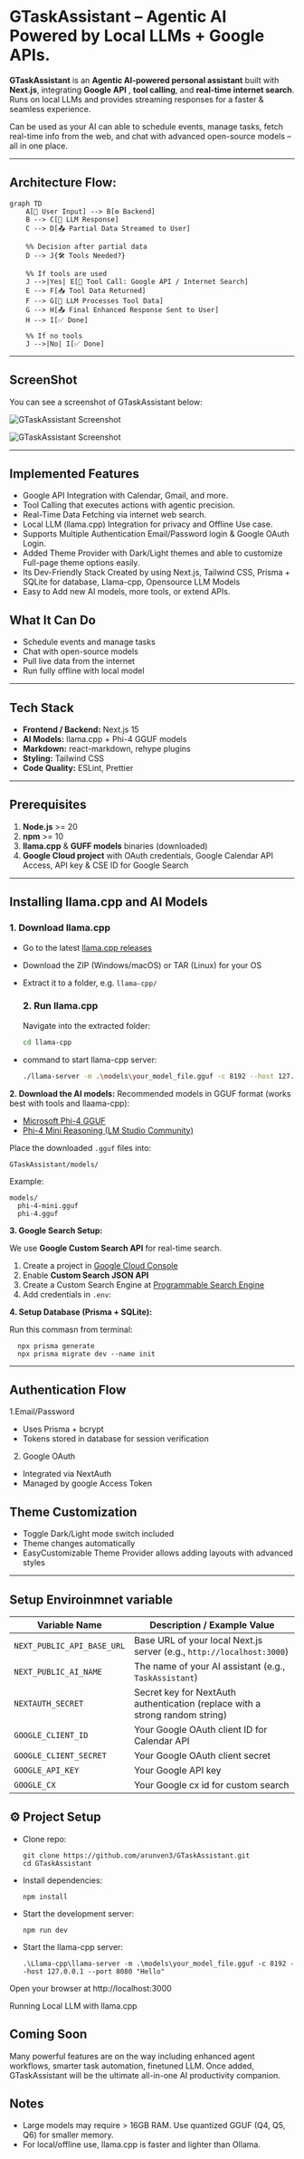 # **GTaskAssistant** – Agentic AI Powered by Local LLMs + Google APIs.

**GTaskAssistant** is an **Agentic AI-powered personal assistant** built with **Next.js**, integrating **Google API** , **tool calling**, and **real-time internet search**. Runs on local LLMs and provides streaming responses for a faster & seamless experience.

Can be used as your AI can able to schedule events, manage tasks, fetch real-time info from the web, and chat with advanced open-source models – all in one place.

---

## Architecture Flow:

```mermaid
graph TD
    A[👤 User Input] --> B[⚙️ Backend]
    B --> C[🧠 LLM Response]
    C --> D[📤 Partial Data Streamed to User]

    %% Decision after partial data
    D --> J{🛠️ Tools Needed?}

    %% If tools are used
    J -->|Yes| E[🔧 Tool Call: Google API / Internet Search]
    E --> F[📥 Tool Data Returned]
    F --> G[🧠 LLM Processes Tool Data]
    G --> H[📤 Final Enhanced Response Sent to User]
    H --> I[✅ Done]

    %% If no tools
    J -->|No| I[✅ Done]
```

---

## ScreenShot

You can see a screenshot of GTaskAssistant below:

![GTaskAssistant Screenshot](./public/Screenshot-1.png)

![GTaskAssistant Screenshot](./public/Screenshot-2.png)

---

## Implemented Features

- Google API Integration with Calendar, Gmail, and more.
- Tool Calling that executes actions with agentic precision.
- Real-Time Data Fetching via internet web search.
- Local LLM (llama.cpp) Integration for privacy and Offline Use case.
- Supports Multiple Authentication Email/Password login & Google OAuth Login.
- Added Theme Provider with Dark/Light themes and able to customize Full-page theme options easily.
- Its Dev-Friendly Stack Created by using Next.js, Tailwind CSS, Prisma + SQLite for database, Llama-cpp, Opensource LLM Models
- Easy to Add new AI models, more tools, or extend APIs.

## What It Can Do

- Schedule events and manage tasks
- Chat with open-source models
- Pull live data from the internet
- Run fully offline with local model

---

## Tech Stack

- **Frontend / Backend:** Next.js 15
- **AI Models:** llama.cpp + Phi-4 GGUF models
- **Markdown:** react-markdown, rehype plugins
- **Styling:** Tailwind CSS
- **Code Quality:** ESLint, Prettier

---

## Prerequisites

1. **Node.js** >= 20
2. **npm** >= 10
3. **llama.cpp** & **GUFF models** binaries (downloaded)
4. **Google Cloud project** with OAuth credentials, Google Calendar API Access, API key & CSE ID for Google Search

---

## Installing llama.cpp and AI Models

### 1. Download llama.cpp

- Go to the latest [llama.cpp releases](https://github.com/ggml-org/llama.cpp/releases)
- Download the ZIP (Windows/macOS) or TAR (Linux) for your OS
- Extract it to a folder, e.g. `llama-cpp/`

  ### 2. Run llama.cpp

  Navigate into the extracted folder:

  ```bash
  cd llama-cpp
  ```

- command to start llama-cpp server:
  ```bash
  ./llama-server -m .\models\your_model_file.gguf -c 8192 --host 127.0.0.1 --port 8080 "Hello"
  ```

**2. Download the AI models:**
Recommended models in GGUF format (works best with tools and llaama-cpp):

- [Microsoft Phi-4 GGUF](https://huggingface.co/microsoft/phi-4-gguf)
- [Phi-4 Mini Reasoning (LM Studio Community)](https://huggingface.co/lmstudio-community/Phi-4-mini-reasoning-GGUF)

Place the downloaded `.gguf` files into:

```
GTaskAssistant/models/
```

Example:

```
models/
  phi-4-mini.gguf
  phi-4.gguf
```

**3. Google Search Setup:**

We use **Google Custom Search API** for real-time search.

1. Create a project in [Google Cloud Console](https://console.cloud.google.com/)
2. Enable **Custom Search JSON API**
3. Create a Custom Search Engine at [Programmable Search Engine](https://programmablesearchengine.google.com/)
4. Add credentials in `.env`:

**4. Setup Database (Prisma + SQLite):**

Run this commasn from terminal:

```
  npx prisma generate
  npx prisma migrate dev --name init
```

---

## Authentication Flow

1.Email/Password

- Uses Prisma + bcrypt
- Tokens stored in database for session verification

2. Google OAuth

- Integrated via NextAuth
- Managed by google Access Token

## Theme Customization

- Toggle Dark/Light mode switch included
- Theme changes automatically
- EasyCustomizable Theme Provider allows adding layouts with advanced styles

---

## Setup Enviroinmnet variable

| **Variable Name**          | **Description / Example Value**                                              |
| -------------------------- | ---------------------------------------------------------------------------- |
| `NEXT_PUBLIC_API_BASE_URL` | Base URL of your local Next.js server (e.g., `http://localhost:3000`)        |
| `NEXT_PUBLIC_AI_NAME`      | The name of your AI assistant (e.g., `TaskAssistant`)                        |
| `NEXTAUTH_SECRET`          | Secret key for NextAuth authentication (replace with a strong random string) |
| `GOOGLE_CLIENT_ID`         | Your Google OAuth client ID for Calendar API                                 |
| `GOOGLE_CLIENT_SECRET`     | Your Google OAuth client secret                                              |
| `GOOGLE_API_KEY`           | Your Google API key                                                          |
| `GOOGLE_CX`                | Your Google cx id for custom search                                          |

## ⚙️ Project Setup

- Clone repo:
  ```
  git clone https://github.com/arunven3/GTaskAssistant.git
  cd GTaskAssistant
  ```
- Install dependencies:
  ```
  npm install
  ```
- Start the development server:
  ```
  npm run dev
  ```
- Start the llama-cpp server:
  ```
  .\Llama-cpp\llama-server -m .\models\your_model_file.gguf -c 8192 --host 127.0.0.1 --port 8080 "Hello"
  ```

Open your browser at http://localhost:3000

Running Local LLM with llama.cpp

## Coming Soon

Many powerful features are on the way including enhanced agent workflows, smarter task automation, finetuned LLM. Once added, GTaskAssistant will be the ultimate all-in-one AI productivity companion.

## Notes

- Large models may require > 16GB RAM. Use quantized GGUF (Q4, Q5, Q6) for smaller memory.
- For local/offline use, llama.cpp is faster and lighter than Ollama.
